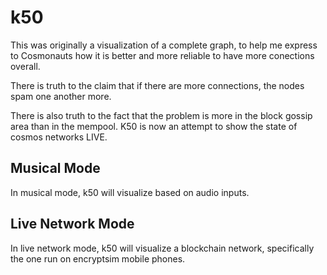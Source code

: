 # k50

This was originally a visualization of a complete graph, to help me express to Cosmonauts how it is better and more reliable to have more conections overall.

There is truth to the claim that if there are more connections, the nodes spam one another more.

There is also truth to the fact that the problem is more in the block gossip area than in the mempool. K50 is now an attempt to show the state of cosmos networks LIVE.

## Musical Mode

In musical mode, k50 will visualize based on audio inputs.

## Live Network Mode

In live network mode, k50 will visualize a blockchain network, specifically the one run on encryptsim mobile phones.
